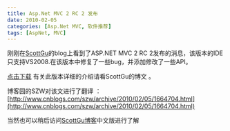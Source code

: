 ```yaml
---
title: Asp.Net MVC 2 RC 2 发布
date: 2010-02-05
categories: [Asp.Net MVC, 软件推荐]
tags: [AspNet, MVC]
---
```


刚刚在[ScottGu](http://weblogs.asp.net/scottgu/default.aspx)的blog上看到了ASP.NET MVC 2 RC 2发布的消息，该版本的IDE只支持VS2008.在该版本中修复了一些bug，并添加修改了一些API。

[点击下载](http://www.microsoft.com/downloads/details.aspx?FamilyID=7aba081a-19b9-44c4-a247-3882c8f749e3&displaylang=en)
有关此版本详细的介绍请看ScottGu的博文 。

博客园的SZW对该文进行了翻译 ：[http://www.cnblogs.com/szw/archive/2010/02/05/1664704.html](http://www.cnblogs.com/szw/archive/2010/02/05/1664704.html)

当然也可以稍后访问[ScottGu博客](http://blog.joycode.com/scottgu)中文版进行了解

